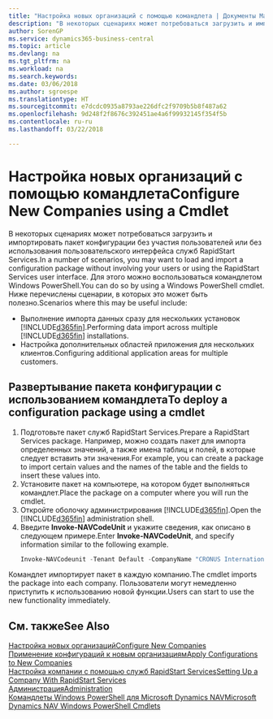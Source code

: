 ```yaml
---
title: "Настройка новых организаций с помощью командлета | Документы Майкрософт"
description: "В некоторых сценариях может потребоваться загрузить и импортировать пакет конфигурации без участия пользователей или без использования пользовательского интерфейса служб RapidStart Services. Для этого можно воспользоваться командлетом Windows PowerShell."
author: SorenGP
ms.service: dynamics365-business-central
ms.topic: article
ms.devlang: na
ms.tgt_pltfrm: na
ms.workload: na
ms.search.keywords: 
ms.date: 03/06/2018
ms.author: sgroespe
ms.translationtype: HT
ms.sourcegitcommit: e7dcdc0935a8793ae226dfc2f9709b5b8f487a62
ms.openlocfilehash: 9d248f2f8676c392451ae4a6f99932145f354f5b
ms.contentlocale: ru-ru
ms.lasthandoff: 03/22/2018

---
```

# <a name="configure-new-companies-using-a-cmdlet"></a><span data-ttu-id="d795f-104">Настройка новых организаций с помощью командлета</span><span class="sxs-lookup"><span data-stu-id="d795f-104">Configure New Companies using a Cmdlet</span></span>
<span data-ttu-id="d795f-105">В некоторых сценариях может потребоваться загрузить и импортировать пакет конфигурации без участия пользователей или без использования пользовательского интерфейса служб RapidStart Services.</span><span class="sxs-lookup"><span data-stu-id="d795f-105">In a number of scenarios, you may want to load and import a configuration package without involving your users or using the RapidStart Services user interface.</span></span> <span data-ttu-id="d795f-106">Для этого можно воспользоваться командлетом Windows PowerShell.</span><span class="sxs-lookup"><span data-stu-id="d795f-106">You can do so by using a Windows PowerShell cmdlet.</span></span> <span data-ttu-id="d795f-107">Ниже перечислены сценарии, в которых это может быть полезно.</span><span class="sxs-lookup"><span data-stu-id="d795f-107">Scenarios where this may be useful include:</span></span>  

- <span data-ttu-id="d795f-108">Выполнение импорта данных сразу для нескольких установок [!INCLUDE[d365fin](includes/d365fin_md.md)].</span><span class="sxs-lookup"><span data-stu-id="d795f-108">Performing data import across multiple [!INCLUDE[d365fin](includes/d365fin_md.md)] installations.</span></span>
- <span data-ttu-id="d795f-109">Настройка дополнительных областей приложения для нескольких клиентов.</span><span class="sxs-lookup"><span data-stu-id="d795f-109">Configuring additional application areas for multiple customers.</span></span>  

## <a name="to-deploy-a-configuration-package-using-a-cmdlet"></a><span data-ttu-id="d795f-110">Развертывание пакета конфигурации с использованием командлета</span><span class="sxs-lookup"><span data-stu-id="d795f-110">To deploy a configuration package using a cmdlet</span></span>  

1. <span data-ttu-id="d795f-111">Подготовьте пакет служб RapidStart Services.</span><span class="sxs-lookup"><span data-stu-id="d795f-111">Prepare a RapidStart Services package.</span></span> <span data-ttu-id="d795f-112">Например, можно создать пакет для импорта определенных значений, а также имена таблиц и полей, в которые следует вставить эти значения.</span><span class="sxs-lookup"><span data-stu-id="d795f-112">For example, you can create a package to import certain values and the names of the table and the fields to insert these values into.</span></span>  
2. <span data-ttu-id="d795f-113">Установите пакет на компьютере, на котором будет выполняться командлет.</span><span class="sxs-lookup"><span data-stu-id="d795f-113">Place the package on a computer where you will run the cmdlet.</span></span>  
3. <span data-ttu-id="d795f-114">Откройте оболочку администрирования [!INCLUDE[d365fin](includes/d365fin_md.md)].</span><span class="sxs-lookup"><span data-stu-id="d795f-114">Open the [!INCLUDE[d365fin](includes/d365fin_md.md)] administration shell.</span></span>  
4. <span data-ttu-id="d795f-115">Введите **Invoke-NAVCodeUnit** и укажите сведения, как описано в следующем примере.</span><span class="sxs-lookup"><span data-stu-id="d795f-115">Enter **Invoke-NAVCodeUnit**, and specify information similar to the following example.</span></span>  
    ```powershell  
    Invoke-NAVCodeunit -Tenant Default -CompanyName "CRONUS International Ltd." -CodeunitId 8620 -MethodName ImportRapidStartPackage -Argument "C:TEMPRS_CONFIG.rapidstart" -ServerInstance DynamicsNAV71  

    ```
<span data-ttu-id="d795f-116">Командлет импортирует пакет в каждую компанию.</span><span class="sxs-lookup"><span data-stu-id="d795f-116">The cmdlet imports the package into each company.</span></span> <span data-ttu-id="d795f-117">Пользователи могут немедленно приступить к использованию новой функции.</span><span class="sxs-lookup"><span data-stu-id="d795f-117">Users can start to use the new functionality immediately.</span></span>  

## <a name="see-also"></a><span data-ttu-id="d795f-118">См. также</span><span class="sxs-lookup"><span data-stu-id="d795f-118">See Also</span></span>  
[<span data-ttu-id="d795f-119">Настройка новых организаций</span><span class="sxs-lookup"><span data-stu-id="d795f-119">Configure New Companies</span></span>](admin-how-to-configure-new-companies.md)  
[<span data-ttu-id="d795f-120">Применение конфигураций к новым организациям</span><span class="sxs-lookup"><span data-stu-id="d795f-120">Apply Configurations to New Companies</span></span>](admin-apply-configuration-to-new-companies.md)  
[<span data-ttu-id="d795f-121">Настройка компании с помощью служб RapidStart Services</span><span class="sxs-lookup"><span data-stu-id="d795f-121">Setting Up a Company With RapidStart Services</span></span>](admin-set-up-a-company-with-rapidstart.md)  
[<span data-ttu-id="d795f-122">Администрация</span><span class="sxs-lookup"><span data-stu-id="d795f-122">Administration</span></span>](admin-setup-and-administration.md)  
[<span data-ttu-id="d795f-123">Командлеты Windows PowerShell для Microsoft Dynamics NAV</span><span class="sxs-lookup"><span data-stu-id="d795f-123">Microsoft Dynamics NAV Windows PowerShell Cmdlets</span></span>](/dynamics-nav/microsoft-dynamics-nav-windows-powershell-cmdlets)

